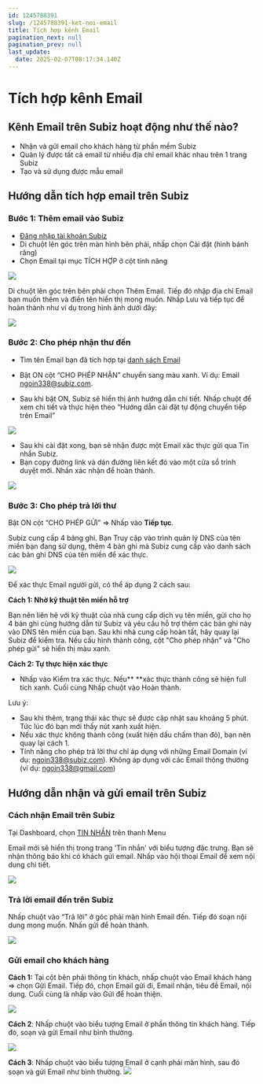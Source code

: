 ```yaml
---
id: 1245788391
slug: /1245788391-ket-noi-email
title: Tích hợp kênh Email
pagination_next: null
pagination_prev: null
last_update:
  date: 2025-02-07T08:17:34.140Z
---
```


# Tích hợp kênh Email

## Kênh Email trên Subiz hoạt động như thế nào?


- Nhận và gửi email cho khách hàng từ phần mềm Subiz
- Quản lý được tất cả email từ nhiều địa chỉ email khác nhau trên 1 trang Subiz
- Tạo và sử dụng được mẫu email
## Hướng dẫn tích hợp email trên Subiz

### Bước 1: Thêm email vào Subiz


- [Đăng nhập tài khoản Subiz](https://app.subiz.com.vn/settings/)
- Di chuột lên góc trên màn hình bên phải, nhấp chọn Cài đặt (hình bánh răng)
- Chọn Email tại mục TÍCH HỢP ở cột tính năng


![](https://vcdn.subiz-cdn.com/file/fisfuebgibwkytcqmtwt_acpxkgumifuoofoosble/unnamed.png)


Di chuột lên góc trên bên phải chọn Thêm Email. Tiếp đó nhập địa chỉ Email bạn muốn thêm và điền tên hiển thị mong muốn. Nhấp Lưu và tiếp tục để hoàn thành như ví dụ trong hình ảnh dưới đây:


![](https://vcdn.subiz-cdn.com/file/fisfuebglvwzfxxghoya_acpxkgumifuoofoosble/unnamed.png)

### Bước 2: Cho phép nhận thư đến


- Tìm tên Email bạn đã tích hợp tại [danh sách Email](https://app.subiz.com.vn/settings/email)
- Bật ON cột “CHO PHÉP NHẬN” chuyển sang màu xanh. Ví dụ: Email ngoin338@subiz.com.

- Sau khi bật ON, Subiz sẽ hiển thị ảnh hướng dẫn chi tiết. Nhấp chuột để xem chi tiết và thực hiện theo “Hướng dẫn cài đặt tự động chuyển tiếp trên Email”


![](https://vcdn.subiz-cdn.com/file/fisfuebgpvlbbdvrwbep_acpxkgumifuoofoosble/unnamed.png)


- Sau khi cài đặt xong, bạn sẽ nhận được một Email xác thực gửi qua Tin nhắn Subiz.
- Bạn copy đường link và dán đường liên kết đó vào một cửa sổ trình duyệt mới. Nhấn xác nhận để hoàn thành.


![](https://vcdn.subiz-cdn.com/file/fisfuebgsvntwjqgkbud_acpxkgumifuoofoosble/unnamed.png)

### Bước 3: Cho phép trả lời thư


Bật ON cột “CHO PHÉP GỬI” => Nhấp vào **Tiếp tục**.

Subiz cung cấp 4 bảng ghi. Bạn Truy cập vào trình quản lý DNS của tên miền bạn đang sử dụng, thêm 4 bản ghi mà Subiz cung cấp vào danh sách các bản ghi DNS của tên miền để xác thực.


![](https://vcdn.subiz-cdn.com/file/fisfuebgviulhnfkenvr_acpxkgumifuoofoosble/unnamed.png)


Để xác thực Email người gửi, có thể áp dụng 2 cách sau: 

**Cách 1: Nhờ kỹ thuật tên miền hỗ trợ**

Bạn nên liên hệ với kỹ thuật của nhà cung cấp dịch vụ tên miền, gửi cho họ 4 bản ghi cùng hướng dẫn từ Subiz và yêu cầu hỗ trợ thêm các bản ghi này vào DNS tên miền của bạn. Sau khi nhà cung cấp hoàn tất, hãy quay lại Subiz để kiểm tra. Nếu cấu hình thành công, cột "Cho phép nhận" và "Cho phép gửi" sẽ hiển thị màu xanh.

**Cách 2: Tự thực hiện xác thực**

- Nhấp vào Kiểm tra xác thực. Nếu** **xác thực thành công sẽ hiện full tích xanh. Cuối cùng Nhấp chuột vào Hoàn thành.

Lưu ý: 

- Sau khi thêm, trạng thái xác thực sẽ được cập nhật sau khoảng 5 phút. Tức lúc đó bạn mới thấy nút xanh xuất hiện.
- Nếu xác thực không thành công (xuất hiện dấu chấm than đỏ), bạn nên quay lại cách 1.
- Tính năng cho phép trả lời thư chỉ áp dụng với những Email Domain (ví dụ: [ngoin338@subiz.com](mailto:ngoin338@subiz.com)). Không áp dụng với các Email thông thường (ví dụ: [ngoin338@gmail.com](mailto:ngoin338@gmail.com))
## Hướng dẫn nhận và gửi email trên Subiz

### Cách nhận Email trên Subiz


Tại Dashboard, chọn [TIN NHẮN](https://app.subiz.com.vn/convo?uid=ussdrxxsgtbaaoxxqddiv&cid=cssekayaqdpxurkfvc) trên thanh Menu

Email mới sẽ hiển thị trong trang 'Tin nhắn' với biểu tượng đặc trưng. Bạn sẽ nhận thông báo khi có khách gửi email. Nhấp vào hội thoại Email để xem nội dung chi tiết.


![](https://vcdn.subiz-cdn.com/file/fisfuebgzalyjkktfezk_acpxkgumifuoofoosble/unnamed.png)

### Trả lời email đến trên Subiz


Nhấp chuột vào “Trả lời” ở góc phải màn hình Email đến. Tiếp đó soạn nội dung mong muốn. Nhấn gửi để hoàn thành.


![](https://vcdn.subiz-cdn.com/file/fisfuebhbxymjwtxiwcp_acpxkgumifuoofoosble/unnamed.png)

### Gửi email cho khách hàng


**Cách 1:** Tại cột bên phải thông tin khách, nhấp chuột vào Email khách hàng => chọn Gửi Email. Tiếp đó, chọn Email gửi đi, Email nhận, tiêu đề Email, nội dung. Cuối cùng là nhấp vào Gửi để hoàn thiện. 


![](https://vcdn.subiz-cdn.com/file/fisfuebheemmgbmuxzos_acpxkgumifuoofoosble/unnamed.png)


**Cách 2**: Nhấp chuột vào biểu tượng Email ở phần thông tin khách hàng. Tiếp đó, soạn và gửi Email như bình thường. 


![](https://vcdn.subiz-cdn.com/file/fisfuebhigszpxjepdta_acpxkgumifuoofoosble/unnamed.png)


**Cách 3**: Nhấp chuột vào biểu tượng Email ở cạnh phải màn hình, sau đó soạn và gửi Email như bình thường. 
![](https://vcdn.subiz-cdn.com/file/fisfuebhlkiihcxabxdd_acpxkgumifuoofoosble/unnamed.png)